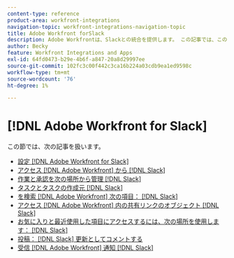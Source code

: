 ```yaml
---
content-type: reference
product-area: workfront-integrations
navigation-topic: workfront-integrations-navigation-topic
title: Adobe Workfront forSlack
description: Adobe Workfrontは、Slackとの統合を提供します。 この記事では、このシナリオの一般的な使用例に関する手順と、設定手順にリンクしています。
author: Becky
feature: Workfront Integrations and Apps
exl-id: 64fd0473-b29e-4b6f-a847-20a8d29997ee
source-git-commit: 102fc3c00f442c3ca16b224a03cdb9ea1ed9598c
workflow-type: tm+mt
source-wordcount: '76'
ht-degree: 1%

---
```


# [!DNL Adobe Workfront for Slack]

この節では、次の記事を扱います。

* [設定 [!DNL Adobe Workfront for Slack]](../../workfront-integrations-and-apps/using-workfront-with-slack/configure-workfront-for-slack.md)
* [アクセス [!DNL Adobe Workfront] から [!DNL Slack]](../../workfront-integrations-and-apps/using-workfront-with-slack/access-workfront-from-slack.md)
* [作業と承認を次の場所から管理 [!DNL Slack]](../../workfront-integrations-and-apps/using-workfront-with-slack/manage-your-work-and-approvals-from-slack.md)
* [タスクとタスクの作成元 [!DNL Slack]](../../workfront-integrations-and-apps/using-workfront-with-slack/create-tasks-and-issues-from-slack.md)
* [を検索 [!DNL Adobe Workfront] 次の項目： [!DNL Slack]](../../workfront-integrations-and-apps/using-workfront-with-slack/search-for-wf-items-from-slack.md)
* [アクセス [!DNL Adobe Workfront] 内の共有リンクのオブジェクト [!DNL Slack]](../../workfront-integrations-and-apps/using-workfront-with-slack/access-wf-objects-from-shared-linked-in-slack.md)
* [お気に入りと最近使用した項目にアクセスするには、次の場所を使用します： [!DNL Slack]](../../workfront-integrations-and-apps/using-workfront-with-slack/access-favorites-and-recent-items-from-slack.md)
* [投稿： [!DNL Slack] 更新としてコメントする](../../workfront-integrations-and-apps/using-workfront-with-slack/post-a-slack-comment-as-an-update.md)
* [受信 [!DNL Adobe Workfront] 通知 [!DNL Slack]](../../workfront-integrations-and-apps/using-workfront-with-slack/receive-workfront-notifications-in-slack.md)
